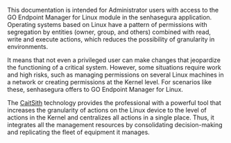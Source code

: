 This documentation is intended for Administrator users with access to the GO Endpoint Manager for Linux module in the senhasegura application. Operating systems based on Linux have a pattern of permissions with segregation by entities (owner, group, and others) combined with read, write and execute actions, which reduces the possibility of granularity in environments. 

It means that not even a privileged user can make changes that jeopardize the functioning of a critical system. However, some situations require work and high risks, such as managing permissions on several Linux machines in a network or creating permissions at the Kernel level. For scenarios like these, senhasegura offers to GO Endpoint Manager for Linux. 

The [CaitSith](https://caitsith.osdn.jp/) technology provides the professional with a powerful tool that increases the granularity of actions on the Linux device to the level of actions in the Kernel and centralizes all actions in a single place. Thus, it integrates all the management resources by consolidating decision\-making and replicating the fleet of equipment it manages.

